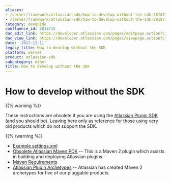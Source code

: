```yaml
---
aliases:
- /server/framework/atlassian-sdk/how-to-develop-without-the-sdk-2818715.html
- /server/framework/atlassian-sdk/how-to-develop-without-the-sdk-2818715.md
category: devguide
confluence_id: 2818715
dac_edit_link: https://developer.atlassian.com/pages/editpage.action?cjm=wozere&pageId=2818715
dac_view_link: https://developer.atlassian.com/pages/viewpage.action?cjm=wozere&pageId=2818715
date: '2017-12-11'
legacy_title: How to develop without the SDK
platform: server
product: atlassian-sdk
subcategory: other
title: How to develop without the SDK
---
```

# How to develop without the SDK

{{% warning %}}

These instructions are obsolete if you are using the <a href="/pages/createpage.action?spaceKey=DOCS&amp;title=Developing+your+Plugin+using+the+Atlassian+Plugin+SDK&amp;linkCreation=true&amp;fromPageId=2818715" class="createlink">Atlassian Plugin SDK</a> (and you should be). Leaving here only as reference for those using very old products which do not support the SDK.

{{% /warning %}}

-   [Example settings.xml](/server/framework/atlassian-sdk/example-settings-xml)
-   [Obsolete Atlassian Maven PDK](/server/framework/atlassian-sdk/obsolete-atlassian-maven-pdk) -- This is a Maven 2 plugin which assists in building and deploying Atlassian plugins.
-   [Maven Requirements](/server/framework/atlassian-sdk/maven-requirements)
-   [Atlassian Plugin Archetypes](/server/framework/atlassian-sdk/atlassian-plugin-archetypes) -- Atlassian has created Maven 2 archetypes for five of our pluggable products.








































































































































